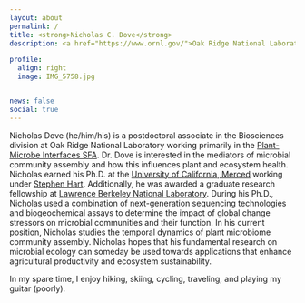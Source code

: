 ```yaml
---
layout: about
permalink: /
title: <strong>Nicholas C. Dove</strong> 
description: <a href="https://www.ornl.gov/">Oak Ridge National Laboratory</a>

profile:
  align: right
  image: IMG_5758.jpg


news: false
social: true
---
```


Nicholas Dove (he/him/his) is a postdoctoral associate in the Biosciences division at Oak Ridge National Laboratory working primarily in the <a href="https://pmiweb.ornl.gov/"> Plant-Microbe Interfaces SFA</a>. Dr. Dove is interested in the mediators of microbial community assembly and how this influences plant and ecosystem health. Nicholas earned his Ph.D. at the <a href="https://www.ucmerced.edu">University of California, Merced</a> working under <a href="https://www.ucmerced.edu/content/stephen-c-hart"> Stephen Hart</a>. Additionally, he was awarded a graduate research fellowship at <a href="https://www.lbl.gov"> Lawrence Berkeley National Laboratory</a>. During his Ph.D., Nicholas used a combination of next-generation sequencing technologies and biogeochemical assays to determine the impact of global change stressors on microbial communities and their function. In his current position, Nicholas studies the temporal dynamics of plant microbiome community assembly. Nicholas hopes that his fundamental research on microbial ecology can someday be used towards applications that enhance agricultural productivity and ecosystem sustainability.

In my spare time, I enjoy hiking, skiing, cycling, traveling, and playing my guitar (poorly).
